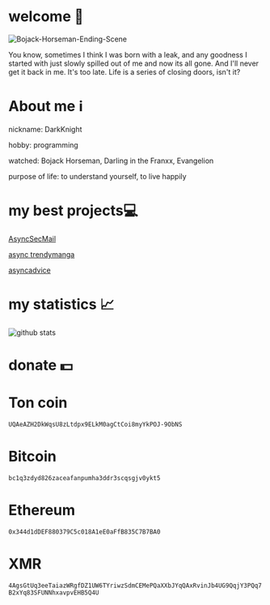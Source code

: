 # welcome 🍻
![Bojack-Horseman-Ending-Scene](https://github.com/aminobotskek/aminobotskek/assets/94906343/b324c9d1-fe02-4a9d-bd75-c1d280e27576)

You know, sometimes I think I was born with a leak, and any goodness I started with just slowly spilled out of me and now its all gone. And I'll never get it back in me. It's too late. Life is a series of closing doors, isn't it?

# About me ℹ️
nickname: DarkKnight

hobby: programming

watched: Bojack Horseman, Darling in the Franxx, Evangelion

purpose of life: to understand yourself, to live happily

# my best projects💻
[AsyncSecMail](https://github.com/l0v3m0n3y/AsyncSecMail)

[async trendymanga](https://github.com/l0v3m0n3y/async_trendymanga)

[asyncadvice](https://github.com/l0v3m0n3y/asyncadvice)
# my statistics 📈
![github stats](https://github-readme-stats.vercel.app/api/top-langs/?username=l0v3m0n3y&theme=dark&hide_border=true)
# donate 💵
# Ton coin
```UQAeAZH2DkWqsU8zLtdpx9ELkM0agCtCoi8myYkPOJ-9ObNS```
# Bitcoin
```bc1q3zdyd826zaceafanpumha3ddr3scqsgjv0ykt5```
# Ethereum
```0x344d1dDEF880379C5c018A1eE0aFfB835C7B7BA0```
# XMR
```4AgsGtUq3eeTaiazWRgfDZ1UW6TYriwzSdmCEMePQaXXbJYqQAxRvinJb4UG9QqjY3PQq7B2xYq83SFUNNhxavpvEHB5Q4U```
